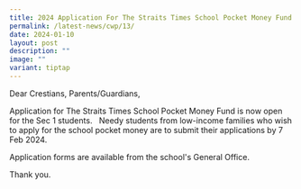 ```yaml
---
title: 2024 Application For The Straits Times School Pocket Money Fund
permalink: /latest-news/cwp/13/
date: 2024-01-10
layout: post
description: ""
image: ""
variant: tiptap
---
```

<p>Dear Crestians, Parents/Guardians,</p><p>Application for The Straits Times School Pocket Money Fund is now open for the Sec 1 students.&nbsp;&nbsp; Needy students from low-income families who wish to apply for the school pocket money are to submit their applications by 7 Feb 2024.</p><p>Application forms are available from the school's General Office.</p><p>Thank you.</p><p></p>